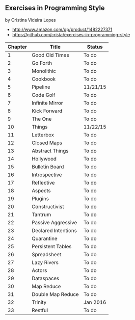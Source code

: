 ## Exercises in Programming Style
by Cristina Videira Lopes
- http://www.amazon.com/gp/product/1482227371
- https://github.com/crista/exercises-in-programming-style

Chapter | Title | Status
------|------|------
1 | Good Old Times | To do
2 | Go Forth | To do
3 | Monolithic | To do
4 | Cookbook | To do
5 | Pipeline | 11/21/15
6 | Code Golf | To do
7 | Infinite Mirror | To do
8 | Kick Forward | To do
9 | The One | To do
10 | Things | 11/22/15
11 | Letterbox | To do
12 | Closed Maps | To do
13 | Abstract Things | To do
14 | Hollywood | To do
15 | Bulletin Board | To do
16 | Introspective | To do
17 | Reflective | To do
18 | Aspects | To do
19 | Plugins | To do
20 | Constructivist | To do
21 | Tantrum | To do
22 | Passive Aggressive | To do
23 | Declared Intentions | To do
24 | Quarantine | To do
25 | Persistent Tables  | To do
26 | Spreadsheet | To do
27 | Lazy Rivers | To do
28 | Actors  | To do
29 | Dataspaces  | To do
30 | Map Reduce | To do
31 | Double Map Reduce | To do
32 | Trinity | Jan 2016
33 | Restful | To do
